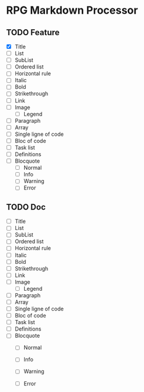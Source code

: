# RPG Markdown Processor

## TODO Feature
- [x] Title
- [ ] List
- [ ] SubList
- [ ] Ordered list
- [ ] Horizontal rule
- [ ] Italic
- [ ] Bold
- [ ] Strikethrough
- [ ] Link
- [ ] Image
    - [ ] Legend
- [ ] Paragraph
- [ ] Array
- [ ] Single ligne of code
- [ ] Bloc of code
- [ ] Task list
- [ ] Definitions
- [ ] Blocquote
    - [ ] Normal
    - [ ] Info
    - [ ] Warning
    - [ ] Error 

## TODO Doc
- [ ] Title
- [ ] List
- [ ] SubList
- [ ] Ordered list
- [ ] Horizontal rule
- [ ] Italic
- [ ] Bold
- [ ] Strikethrough
- [ ] Link
- [ ] Image
    - [ ] Legend
- [ ] Paragraph
- [ ] Array
- [ ] Single ligne of code
- [ ] Bloc of code
- [ ] Task list
- [ ] Definitions
- [ ] Blocquote
    - [ ] Normal
    - [ ] Info
    - [ ] Warning
    - [ ] Error 


